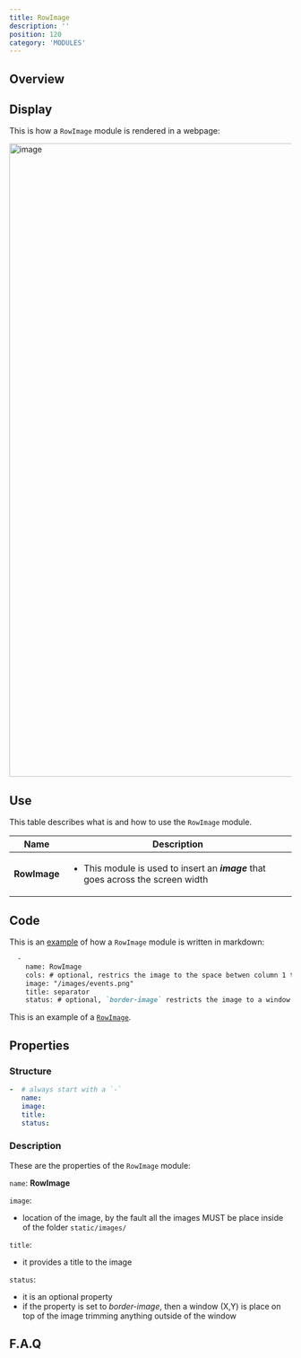 ```yaml
---
title: RowImage
description: ''
position: 120
category: 'MODULES'
---
```

## Overview

## Display

This is how a `RowImage` module is rendered in a webpage:

<img width="1130" alt="image" src="https://user-images.githubusercontent.com/3258579/146674618-8a39d80f-325d-4de6-b17d-2fe36474a12b.png">

## Use
This table describes what is and how to use the `RowImage` module.

<table>
<thead>
      <tr>
            <th>Name</th>
            <th>Description</th>
      </tr>
</thead>
<tbody>
      <tr>
            <td><b>RowImage</b></td>
            <td>
                  <ul>
                        <li>This module is used to insert an <b><i>image</i></b> that goes across the screen width</li>
                  </ul>
            </td>
      </tr>
</tbody>
</table>



## Code
This is an [example](https://raw.githubusercontent.com/OpenMobileAlliance/oma_github_pages/main/content/faq.md) of how a `RowImage` module is written in markdown:

```md [oma_github_pages/content/index.md]
  -
    name: RowImage
    cols: # optional, restrics the image to the space betwen column 1 to 12
    image: "/images/events.png"
    title: separator
    status: # optional, `border-image` restricts the image to a window X, Y
```
This is an example of a [`RowImage`]().

## Properties
### Structure
```yml
-  # always start with a `-`
   name:
   image:
   title: 
   status:
```

### Description
These are the properties of the `RowImage` module: 

`name`: **RowImage**

`image`:
* location of the image, by the fault all the images MUST be place inside of the folder `static/images/`

`title`: 
* it provides a title to the image

`status`:
* it is an optional property
* if the property is set to *border-image*, then a window (X,Y) is place on top of the image trimming anything outside of the window

## F.A.Q